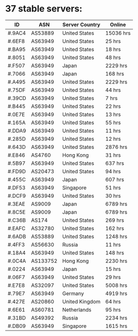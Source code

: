 # 37 stable servers:

| ID | ASN | Server Country | Online |
| ------ | ------ | ------ | ------ |
| #.9AC4 | AS53889 | United States | 15036 hrs |
| #.6EF8 | AS63949 | United States | 25 hrs |
| #.BA95 | AS63949 | United States | 18 hrs |
| #.8051 | AS63949 | United States | 48 hrs |
| #.F507 | AS63949 | Japan | 2229 hrs |
| #.7066 | AS63949 | Japan | 168 hrs |
| #.A495 | AS63949 | United States | 2229 hrs |
| #.75DF | AS63949 | United States | 44 hrs |
| #.39CD | AS63949 | United States | 7 hrs |
| #.B445 | AS63949 | United States | 22 hrs |
| #.0E7E | AS63949 | United States | 13 hrs |
| #.165A | AS63949 | United States | 55 hrs |
| #.DDA9 | AS63949 | United States | 11 hrs |
| #.285D | AS63949 | United States | 12 hrs |
| #.643D | AS63949 | United States | 2876 hrs |
| #.E846 | AS4760 | Hong Kong | 31 hrs |
| #.5B97 | AS63949 | United States | 637 hrs |
| #.FD9D | AS20473 | United States | 94 hrs |
| #.455C | AS63949 | Japan | 607 hrs |
| #.DF53 | AS63949 | Singapore | 51 hrs |
| #.DCF9 | AS63949 | United States | 30 hrs |
| #.3EAE | AS9009 | Japan | 6789 hrs |
| #.8C5E | AS9009 | Japan | 6789 hrs |
| #.C36B | AS174 | United States | 269 hrs |
| #.EAFC | AS32780 | United States | 162 hrs |
| #.6ADB | AS53889 | United States | 1248 hrs |
| #.4FF3 | AS56630 | Russia | 11 hrs |
| #.18A4 | AS63949 | United States | 148 hrs |
| #.0C4A | AS133752 | Hong Kong | 2230 hrs |
| #.0224 | AS63949 | Japan | 15 hrs |
| #.06F7 | AS63949 | United States | 29 hrs |
| #.E7E8 | AS32097 | United States | 5008 hrs |
| #.79E7 | AS63949 | Germany | 4919 hrs |
| #.427E | AS20860 | United Kingdom | 64 hrs |
| #.6E61 | AS60781 | Netherlands | 95 hrs |
| #.31BD | AS49392 | Russia | 2234 hrs |
| #.DB09 | AS63949 | Singapore | 1615 hrs |

